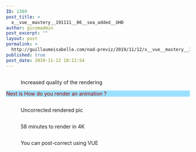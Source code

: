 ```yaml
---
ID: 1309
post_title: >
  x__vue__mastery__191111__06__sea_added__UHD
author: gicomadmin
post_excerpt: ""
layout: post
permalink: >
  http://guillaumeisabelle.com/nad-previz/2019/11/12/x__vue__mastery__191111__06__sea_added__uhd/
published: true
post_date: 2019-11-12 18:12:54
---
```

<!-- wp:image {"id":1359,"sizeSlug":"large"} --><figure class="wp-block-image size-large">

<img src="http://guillaumeisabelle.com/nad-previz/wp-content/uploads/sites/19/2019/11/image-39-1024x574.png" alt="" class="wp-image-1359" /><figcaption>Increased quality of the rendering</figcaption></figure> <!-- /wp:image -->

<!-- wp:paragraph {"customTextColor":"#a30000","customBackgroundColor":"#9be1ff"} -->

<p style="background-color:#9be1ff;color:#a30000" class="has-text-color has-background">
  Next is How do you render an animation ?
</p>

<!-- /wp:paragraph -->

<!-- wp:image {"id":1312,"linkDestination":"media"} --><figure class="wp-block-image">

<a href="http://guillaumeisabelle.com/nad-previz/wp-content/uploads/sites/19/2019/11/image-35.png" target="_blank" rel="noreferrer noopener"><img src="http://guillaumeisabelle.com/nad-previz/wp-content/uploads/sites/19/2019/11/image-35-1024x572.png" alt="" class="wp-image-1312" /></a><figcaption>Uncorrected rendered pic</figcaption></figure> <!-- /wp:image -->

<!-- wp:image {"id":1310} --><figure class="wp-block-image">

<img src="http://guillaumeisabelle.com/nad-previz/wp-content/uploads/sites/19/2019/11/image-33.png" alt="" class="wp-image-1310" /><figcaption>58 minutes to render in 4K  
</figcaption></figure> <!-- /wp:image -->

<!-- wp:image {"id":1311} --><figure class="wp-block-image">

<img src="http://guillaumeisabelle.com/nad-previz/wp-content/uploads/sites/19/2019/11/image-34.png" alt="" class="wp-image-1311" /><figcaption>You can post-correct using VUE</figcaption></figure> <!-- /wp:image -->